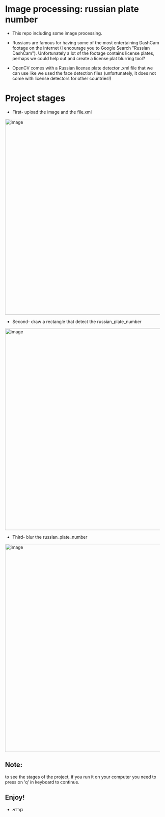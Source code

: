 # Image processing: russian plate number

- This repo including some image processing.
- Russians are famous for having some of the most entertaining DashCam footage on the internet (I encourage you to Google Search "Russian DashCam").
  Unfortunately a lot of the footage contains license plates, perhaps we could help out and create a license plat blurring tool?

- OpenCV comes with a Russian license plate detector .xml file that we can use like we used the face detection files (unfortunately, it does not come with license detectors for other countries!)

# Project stages

- First- upload the image and the file.xml
 <img width="636" alt="image" src="https://github.com/IlaiGamzu/Computer-vision-haarcascade_russian_plate_number/assets/135164356/cded5367-8118-416f-966e-2de1512ed6f6">

- Second- draw a rectangle that detect the russian_plate_number
 <img width="655" alt="image" src="https://github.com/IlaiGamzu/Computer-vision-haarcascade_russian_plate_number/assets/135164356/d6c9116f-0ad4-413a-ba73-2950cbb4e771">

- Third- blur the russian_plate_number
 <img width="676" alt="image" src="https://github.com/IlaiGamzu/Computer-vision-haarcascade_russian_plate_number/assets/135164356/ff7bb2b7-6797-4058-8bbb-35419efb3cf8">

## Note: 
to see the stages of the project, if you run it on your computer you need to press on 'q' in keyboard to continue.

## Enjoy!

- כןרדא
